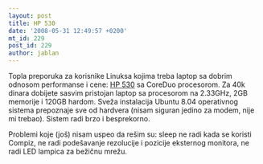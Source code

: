 ```yaml
---
layout: post
title: HP 530
date: '2008-05-31 12:49:57 +0200'
mt_id: 229
post_id: 229
author: jablan
---
```

Topla preporuka za korisnike Linuksa kojima treba laptop sa dobrim odnosom performanse i cene: [HP 530](http://h10010.www1.hp.com/wwpc/us/en/sm/WF06a/321957-321957-64295-3251176-89315-3375953.html) sa CoreDuo procesorom. Za 40k dinara dobijete sasvim pristojan laptop sa procesorom na 2.33GHz, 2GB memorije i 120GB hardom. Sveža instalacija Ubuntu 8.04 operativnog sistema prepoznaje sve od hardvera (nisam siguran jedino za modem, nije mi trebao). Sistem radi brzo i besprekorno.

Problemi koje (još) nisam uspeo da rešim su: sleep ne radi kada se koristi Compiz, ne radi podešavanje rezolucije i pozicije eksternog monitora, ne radi LED lampica za bežičnu mrežu.

